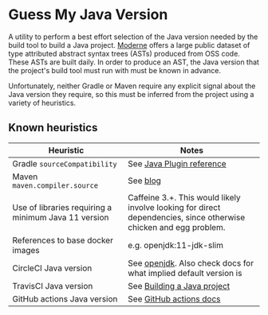 # Guess My Java Version

A utility to perform a best effort selection of the Java version needed by the build tool to build a Java project. [Moderne](https://public.moderne.io) offers a large public dataset of type attributed abstract syntax trees (ASTs) produced from OSS code. These ASTs are built daily. In order to produce an AST, the Java version that the project's build tool must run with must be known in advance.

Unfortunately, neither Gradle or Maven require any explicit signal about the Java version they require, so this must be inferred from the project using a variety of heuristics.

## Known heuristics

| Heuristic | Notes |
|--------------|-------------------|
| Gradle `sourceCompatibility` | See [Java Plugin reference](https://docs.gradle.org/current/userguide/java_plugin.html#sec:java-extension) |
| Maven `maven.compiler.source` | See [blog](https://www.baeldung.com/maven-java-version#compiler) |
| Use of libraries requiring a minimum Java 11 version | Caffeine 3.+. This would likely involve looking for direct dependencies, since otherwise chicken and egg problem. |
| References to base docker images | e.g. openjdk:11-jdk-slim |
| CircleCI Java version | See [openjdk](https://circleci.com/developer/images/image/cimg/openjdk). Also check docs for what implied default version is |
| TravisCI Java version | See [Building a Java project](https://docs.travis-ci.com/user/languages/java/) |
| GitHub actions Java version | See [GitHub actions docs](https://docs.github.com/en/actions/automating-builds-and-tests/building-and-testing-java-with-maven#using-the-maven-starter-workflow) |

